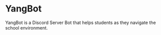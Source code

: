 # YangBot
YangBot is a Discord Server Bot that helps students as they navigate the school environment.
